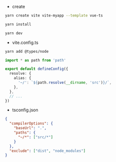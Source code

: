 - create

```sh
yarn create vite vite-myapp --template vue-ts

yarn install

yarn dev
```

- vite.config.ts

```sh
yarn add @types/node
```

```ts
import * as path from 'path'

export default defineConfig({
  resolve: {
    alias: {
      '~/': `${path.resolve(__dirname, 'src')}/`,
    },
  },
  // ...
})
```

- tsconfig.json

```json
{
  "compilerOptions": {
    "baseUrl": ".",
    "paths": {
      "~/*": ["src/*"]
    }
  },
  "exclude": ["dist", "node_modules"]
}
```
